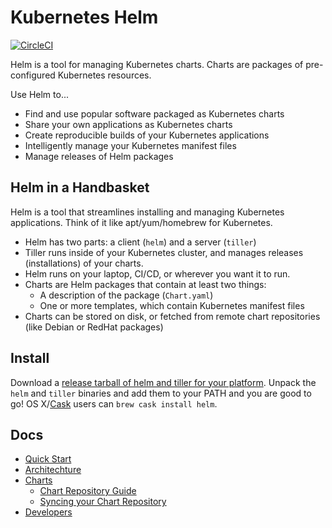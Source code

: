 # Kubernetes Helm

[![CircleCI](https://circleci.com/gh/kubernetes/helm.svg?style=svg)](https://circleci.com/gh/kubernetes/helm)

Helm is a tool for managing Kubernetes charts. Charts are packages of
pre-configured Kubernetes resources.

Use Helm to...

- Find and use popular software packaged as Kubernetes charts
- Share your own applications as Kubernetes charts
- Create reproducible builds of your Kubernetes applications
- Intelligently manage your Kubernetes manifest files
- Manage releases of Helm packages

## Helm in a Handbasket

Helm is a tool that streamlines installing and managing Kubernetes applications.
Think of it like apt/yum/homebrew for Kubernetes.

- Helm has two parts: a client (`helm`) and a server (`tiller`)
- Tiller runs inside of your Kubernetes cluster, and manages releases (installations)
  of your charts.
- Helm runs on your laptop, CI/CD, or wherever you want it to run.
- Charts are Helm packages that contain at least two things:
  - A description of the package (`Chart.yaml`)
  - One or more templates, which contain Kubernetes manifest files
- Charts can be stored on disk, or fetched from remote chart repositories
  (like Debian or RedHat packages)

## Install

Download a [release tarball of helm and tiller for your platform](https://github.com/kubernetes/helm/releases). Unpack the `helm` and `tiller` binaries and add them to your PATH and you are good to go! OS X/[Cask](https://caskroom.github.io/) users can `brew cask install helm`.

## Docs

- [Quick Start](docs/quickstart.md)
- [Architechture](docs/architecture.md)
- [Charts](docs/charts.md)
	- [Chart Repository Guide](docs/chart_repository.md)
	- [Syncing your Chart Repository](docs/chart_repository_sync_example.md)
- [Developers](docs/developers.md)

